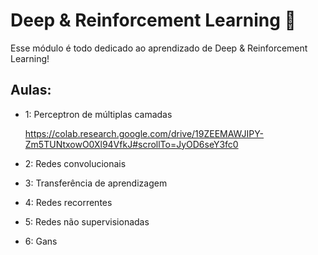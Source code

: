 # Deep & Reinforcement Learning 🦾

Esse módulo é todo dedicado ao aprendizado de Deep & Reinforcement Learning!

## Aulas:

- 1: Perceptron de múltiplas camadas
  
  https://colab.research.google.com/drive/19ZEEMAWJIPY-Zm5TUNtxowO0Xl94VfkJ#scrollTo=JyOD6seY3fc0
- 2: Redes convolucionais
- 3: Transferência de aprendizagem
- 4: Redes recorrentes
- 5: Redes não supervisionadas
- 6: Gans


